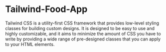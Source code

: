 # Tailwind-Food-App
Tailwind CSS is a utility-first CSS framework that provides low-level styling classes for building custom designs. It is designed to be easy to use and highly customizable, and it aims to minimize the amount of CSS you have to write by providing a wide range of pre-designed classes that you can apply to your HTML elements.
